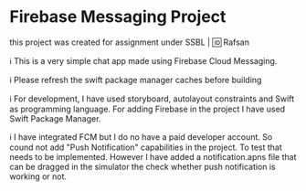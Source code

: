 #  Firebase Messaging Project

this project was created for assignment under SSBL | 🆔 Rafsan

ℹ️ This is a very simple chat app made using Firebase Cloud Messaging.

ℹ️ Please refresh the swift package manager caches before building

ℹ️ For development, I have used storyboard, autolayout constraints and Swift as programming language. For adding Firebase in the project I have used Swift Package Manager.

ℹ️ I have integrated FCM but I do no have a paid developer account. So cound not add "Push Notification" capabilities in the project. To test that needs to be implemented. However I have added a notification.apns file that can be dragged in the simulator the check whether push notification is working or not.

